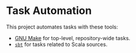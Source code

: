 # Task Automation

This project automates tasks with these tools:

- [GNU Make](./gnu-make.md) for top-level, repository-wide tasks.
- [`sbt`](./sbt.md) for tasks related to Scala sources.

